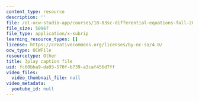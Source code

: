 ```yaml
---
content_type: resource
description: ''
file: /ol-ocw-studio-app/courses/18-03sc-differential-equations-fall-2011/fc60bba9da93570fb739a3caf456d7ff_EQJBp6Ym-6A.vtt
file_size: 50967
file_type: application/x-subrip
learning_resource_types: []
license: https://creativecommons.org/licenses/by-nc-sa/4.0/
ocw_type: OCWFile
resourcetype: Other
title: 3play caption file
uid: fc60bba9-da93-570f-b739-a3caf456d7ff
video_files:
  video_thumbnail_file: null
video_metadata:
  youtube_id: null
---
```

